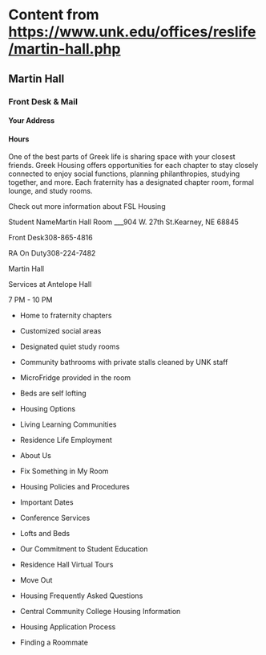 # Content from https://www.unk.edu/offices/reslife/martin-hall.php

## Martin Hall

### Front Desk & Mail

#### Your Address

#### Hours

One of the best parts of Greek life is sharing space with your closest friends. Greek Housing offers opportunities for each chapter to stay closely connected to enjoy social functions, planning philanthropies, studying together, and more. Each fraternity has a designated chapter room, formal lounge, and study rooms.

Check out more information about FSL Housing









Student NameMartin Hall Room ___904 W. 27th St.Kearney, NE 68845

Front Desk308-865-4816

RA On Duty308-224-7482

Martin Hall

Services at Antelope Hall

7 PM - 10 PM

- Home to fraternity chapters
- Customized social areas
- Designated quiet study rooms
- Community bathrooms with private stalls cleaned by UNK staff
- MicroFridge provided in the room
- Beds are self lofting

- Housing Options
- Living Learning Communities
- Residence Life Employment
- About Us
- Fix Something in My Room
- Housing Policies and Procedures
- Important Dates
- Conference Services
- Lofts and Beds
- Our Commitment to Student Education
- Residence Hall Virtual Tours
- Move Out
- Housing Frequently Asked Questions
- Central Community College Housing Information
- Housing Application Process
- Finding a Roommate

